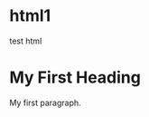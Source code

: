 # html1
test html
<!DOCTYPE html>
<html>
<body>

<h1>My First Heading</h1>
<p>My first paragraph.</p>

</body>
</html>
